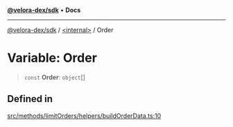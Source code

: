 [**@velora-dex/sdk**](../../README.md) • **Docs**

***

[@velora-dex/sdk](../../globals.md) / [\<internal\>](../README.md) / Order

# Variable: Order

> `const` **Order**: `object`[]

## Defined in

[src/methods/limitOrders/helpers/buildOrderData.ts:10](https://github.com/VeloraDEX/paraswap-sdk/blob/feat/velora/src/methods/limitOrders/helpers/buildOrderData.ts#L10)
